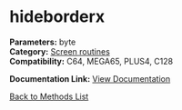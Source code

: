 # hideborderx

**Parameters:** byte  
**Category:** [Screen routines](../categories/screen_routines.md)  
**Compatibility:** C64, MEGA65, PLUS4, C128  

**Documentation Link:** [View Documentation](https://github.com/leuat/TRSE/raw/master/resources/text/help/m/hideborderx.rtf)

[Back to Methods List](../../SUMMARY.md)
